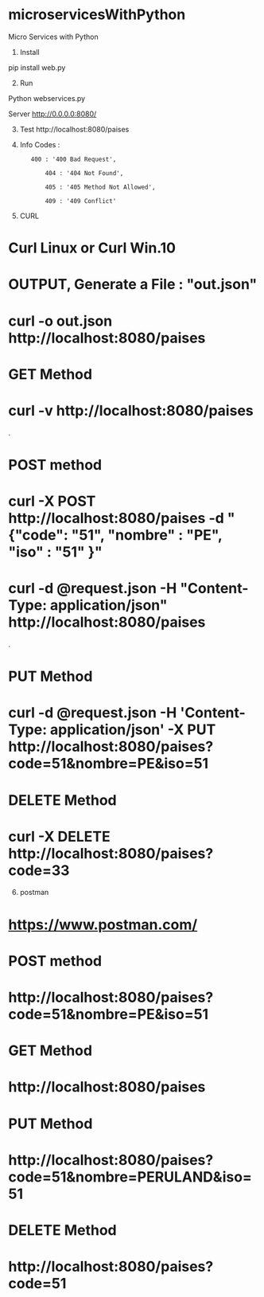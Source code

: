 # microservicesWithPython


Micro Services with Python


1. Install

pip install web.py

2. Run

Python webservices.py

Server
http://0.0.0.0:8080/


3. Test
http://localhost:8080/paises

4. Info
 Codes :

	      400 : '400 Bad Request',
              
              404 : '404 Not Found',
              
              405 : '405 Method Not Allowed',

              409 : '409 Conflict'


5. CURL

# Curl Linux or Curl Win.10


# OUTPUT, Generate a File : "out.json"
# curl -o out.json http://localhost:8080/paises

# GET Method
# curl -v http://localhost:8080/paises

.
# POST method
# curl -X POST http://localhost:8080/paises -d "{\"code\": \"51\",  \"nombre\" : \"PE\",  \"iso\" : \"51\" }" 
# curl -d @request.json -H "Content-Type: application/json" http://localhost:8080/paises

.
# PUT Method
# curl -d @request.json -H 'Content-Type: application/json' -X PUT http://localhost:8080/paises?code=51&nombre=PE&iso=51


# DELETE Method
# curl -X DELETE http://localhost:8080/paises?code=33


6. postman
# https://www.postman.com/

# POST method
# http://localhost:8080/paises?code=51&nombre=PE&iso=51

# GET Method
# http://localhost:8080/paises

# PUT Method
# http://localhost:8080/paises?code=51&nombre=PERULAND&iso=51

# DELETE Method
# http://localhost:8080/paises?code=51
